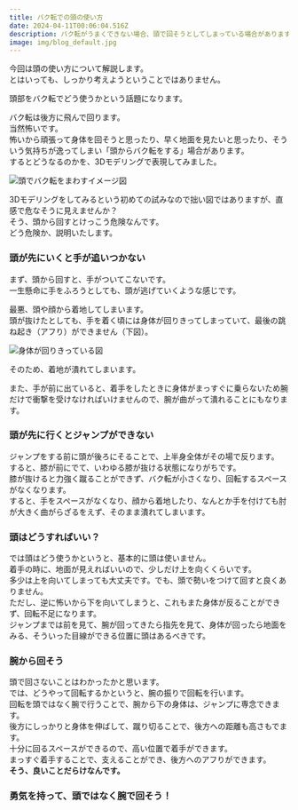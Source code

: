 ```yaml
---
title: バク転での頭の使い方
date: 2024-04-11T00:06:04.516Z
description: バク転がうまくできない場合、頭で回そうとしてしまっている場合があります。
image: img/blog_default.jpg
---
```

今回は頭の使い方について解説します。\
とはいっても、しっかり考えようということではありません。

頭部をバク転でどう使うかという話題になります。

バク転は後方に飛んで回ります。\
当然怖いです。\
怖いから頑張って身体を回そうと思ったり、早く地面を見たいと思ったり、そういう気持ちが逸ってしまい「頭からバク転をする」場合があります。\
するとどうなるのかを、3Dモデリングで表現してみました。

![頭でバク転をまわすイメージ図](img/justsketchme-1.png "頭でバク転を回すイメージ図")

3Dモデリングをしてみるという初めての試みなので拙い図ではありますが、直感で危なそうに見えませんか？\
そう、頭から回すとけっこう危険なんです。\
どう危険か、説明いたします。

### 頭が先にいくと手が追いつかない

まず、頭から回すと、手がついてこないです。\
一生懸命に手をふろうとしても、頭が逃げていくような感じです。

最悪、頭や顔から着地してしまいます。\
頭が抜けたとしても、手を着く頃には身体が回りきってしまっていて、最後の跳ね起き（アフり）ができません（下図）。

![身体が回りきっている図](img/justsketchme-2.png "身体が回りきっている図")

そのため、着地が潰れてしまいます。

また、手が前に出ていると、着手をしたときに身体がまっすぐに乗らないため腕だけで衝撃を受けなければいけませんので、腕が曲がって潰れることにもなります。

### 頭が先に行くとジャンプができない

ジャンプをする前に頭が後ろにそることで、上半身全体がその場で反ります。\
すると、膝が前にでて、いわゆる膝が抜ける状態になりがちです。\
膝が抜けると力強く蹴ることができず、バク転が小さくなり、回転するスペースがなくなります。\
すると、手をスペースがなくなり、顔から着地したり、なんとか手を付けても肘が大きく曲がらざるをえず、そのまま潰れてしまいます。

### 頭はどうすればいい？

では頭はどう使うかというと、基本的に頭は使いません。\
着手の時に、地面が見えればいいので、少しだけ上を向くくらいです。\
多少は上を向いてしまっても大丈夫です。でも、頭で勢いをつけて回すと良くありません。\
ただし、逆に怖いから下を向いてしまうと、これもまた身体が反ることができず、回転不足になります。\
ジャンプまでは前を見て、腕が回ってきたら指先を見て、身体が回ったら地面をみる、そういった目線ができる位置に頭はあるべきです。

### 腕から回そう

頭で回さないことはわかったかと思います。\
では、どうやって回転するかというと、腕の振りで回転を行います。\
回転を頭ではなく腕で行うことで、腕から下の身体は、ジャンプに専念できます。\
後方にしっかりと身体を伸ばして、蹴り切ることで、後方への距離も高さもでます。\
十分に回るスペースができるので、高い位置で着手ができます。\
まっすぐ着手することで、支えることができ、後方へのアフりができます。\
**そう、良いことだらけなんです。**

### 勇気を持って、頭ではなく腕で回そう！